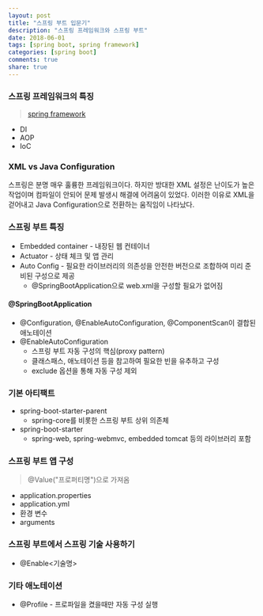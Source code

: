 ```yaml
---
layout: post
title: "스프링 부트 입문기"
description: "스프링 프레임워크와 스프링 부트"
date: 2018-06-01
tags: [spring boot, spring framework]
categories: [spring boot]
comments: true
share: true
---
```


### 스프링 프레임워크의 특징
> [spring framework](https://hyunwoo-e.github.io/spring-framework/)
- DI
- AOP
- IoC

### XML vs Java Configuration
스프링은 분명 매우 훌륭한 프레임워크이다. 하지만 방대한 XML 설정은 난이도가 높은 작업이며 컴파일이 안되어 문제 발생시 해결에 어려움이 있었다. 이러한 이유로 XML을 걷어내고 Java Configuration으로 전환하는 움직임이 나타났다.

### 스프링 부트 특징
- Embedded container - 내장된 웹 컨테이너
- Actuator - 상태 체크 및 앱 관리
- Auto Config - 필요한 라이브러리의 의존성을 안전한 버전으로 조합하여 미리 준비된 구성으로 제공
  - @SpringBootApplication으로 web.xml을 구성할 필요가 없어짐

#### @SpringBootApplication
  - @Configuration, @EnableAutoConfiguration, @ComponentScan이 결합된 애노테이션
  - @EnableAutoConfiguration
    - 스프링 부트 자동 구성의 핵심(proxy pattern)
    - 클래스패스, 애노테이션 등을 참고하여 필요한 빈을 유추하고 구성
    - exclude 옵션을 통해 자동 구성 제외

### 기본 아티팩트
- spring-boot-starter-parent
  - spring-core를 비롯한 스프링 부트 상위 의존체
- spring-boot-starter
  - spring-web, spring-webmvc, embedded tomcat 등의 라이브러리 포함

### 스프링 부트 앱 구성
  > @Value("프로퍼티명")으로 가져옴
  - application.properties
  - application.yml
  - 환경 변수
  - arguments

### 스프링 부트에서 스프링 기술 사용하기
  - @Enable<기술명>

### 기타 애노테이션
  - @Profile - 프로파일을 켰을때만 자동 구성 실행
